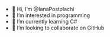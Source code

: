 - 👋 Hi, I’m @IanaPostolachi
- 👀 I’m interested in programming
- 🌱 I’m currently learning C#
- 💞️ I’m looking to collaborate on GitHub

<!---
IanaPostolachi/IanaPostolachi is a ✨ special ✨ repository because its `README.md` (this file) appears on your GitHub profile.
You can click the Preview link to take a look at your changes.
--->
